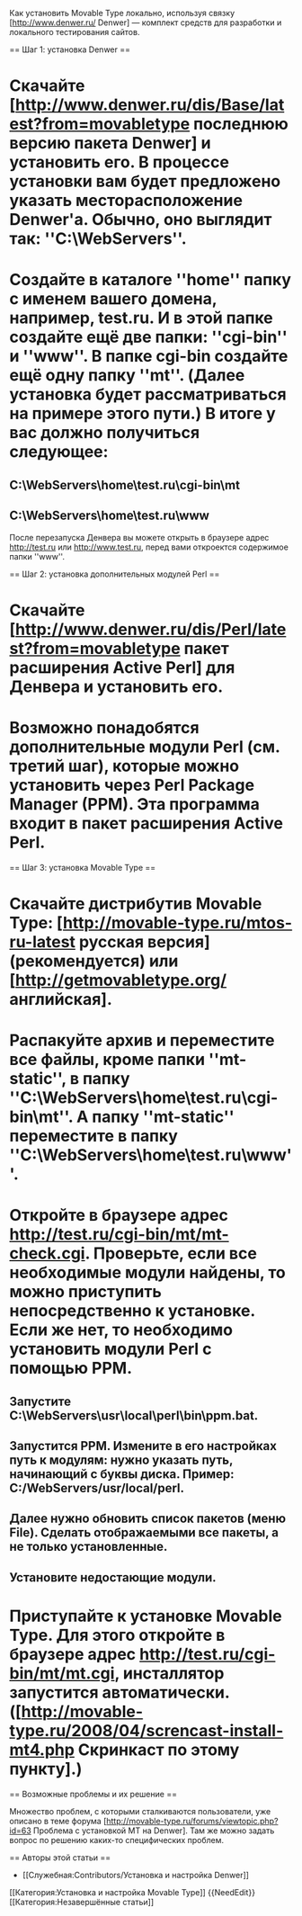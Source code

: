 Как установить Movable Type локально, используя связку [http://www.denwer.ru/ Denwer] — комплект средств для разработки и локального тестирования сайтов.

== Шаг 1: установка Denwer ==

# Скачайте [http://www.denwer.ru/dis/Base/latest?from=movabletype последнюю версию пакета Denwer] и установить его. В процессе установки вам будет предложено указать месторасположение Denwer'a. Обычно, оно выглядит так: ''C:\WebServers''. 
# Создайте в каталоге ''home'' папку с именем вашего домена, например, test.ru. И в этой папке создайте ещё две папки: ''cgi-bin'' и ''www''. В папке cgi-bin создайте ещё одну папку ''mt''. (Далее установка будет рассматриваться на примере этого пути.) В итоге у вас должно получиться следующее:
## C:\WebServers\home\test.ru\cgi-bin\mt
## C:\WebServers\home\test.ru\www

После перезапуска Денвера вы можете открыть в браузере адрес <nowiki>http://test.ru</nowiki> или <nowiki>http://www.test.ru</nowiki>, перед вами откроектся содержимое папки ''www''.

== Шаг 2: установка дополнительных модулей Perl ==

# Скачайте [http://www.denwer.ru/dis/Perl/latest?from=movabletype пакет расширения Active Perl] для Денвера и установить его.
# Возможно понадобятся дополнительные модули Perl (см. третий шаг), которые можно установить через Perl Package Manager (PPM). Эта программа входит в пакет расширения Active Perl.

== Шаг 3: установка Movable Type ==

# Скачайте дистрибутив Movable Type: [http://movable-type.ru/mtos-ru-latest русская версия] (рекомендуется) или [http://getmovabletype.org/ английская].
# Распакуйте архив и переместите все файлы, кроме папки ''mt-static'', в папку ''C:\WebServers\home\test.ru\cgi-bin\mt''. А папку ''mt-static'' переместите в папку ''C:\WebServers\home\test.ru\www''.
# Откройте в браузере адрес <nowiki>http://test.ru/cgi-bin/mt/mt-check.cgi</nowiki>. Проверьте, если все необходимые модули найдены, то можно приступить непосредственно к установке. Если же нет, то необходимо установить модули Perl с помощью PPM.
## Запустите C:\WebServers\usr\local\perl\bin\ppm.bat.
## Запустится PPM. Измените в его настройках путь к модулям: нужно указать путь, начинающий с буквы диска. Пример: C:/WebServers/usr/local/perl.
## Далее нужно обновить список пакетов (меню File). Сделать отображаемыми все пакеты, а не только установленные.
## Установите недостающие модули.
# Приступайте к установке Movable Type. Для этого откройте в браузере адрес <nowiki>http://test.ru/cgi-bin/mt/mt.cgi</nowiki>, инсталлятор запустится автоматически. ([http://movable-type.ru/2008/04/screncast-install-mt4.php Скринкаст по этому пункту].)

== Возможные проблемы и их решение ==

Множество проблем, с которыми сталкиваются пользователи, уже описано в теме форума [http://movable-type.ru/forums/viewtopic.php?id=63 Проблема с установкой MT на Denwer]. Там же можно задать вопрос по решению каких-то специфических проблем.


== Авторы этой статьи ==

* [[Служебная:Contributors/Установка и настройка Denwer]]

[[Категория:Установка и настройка Movable Type]]
{{NeedEdit}}
[[Категория:Незавершённые статьи]]

